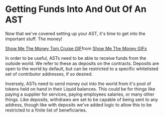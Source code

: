 # Getting Funds Into And Out Of An AST

Now that we've covered setting up your AST, it's time to get into the important stuff. The money!

<div class="tenor-gif-embed" data-postid="14103986" data-share-method="host" data-aspect-ratio="1.87" data-width="100%"><a href="https://tenor.com/view/show-me-the-money-tom-cruise-gif-14103986">Show Me The Money Tom Cruise GIF</a>from <a href="https://tenor.com/search/show+me+the+money-gifs">Show Me The Money GIFs</a></div> <script type="text/javascript" async src="https://tenor.com/embed.js"></script>

In order to be useful, ASTs need to be able to receive funds from the outside world. We refer to these as deposits on the contracts. Deposits are open to the world by default, but can be restricted to a specific whitelisted set of contributor addresses, if so desired.

Inversely, ASTs need to send money out into the world from it's pool of tokens held on hand in their Liquid balances. This could be for things like paying a supplier for services, paying employees salaries, or many other things. Like deposits, withdraws are set to be capable of being sent to any address, though like with deposits we've added logic to allow this to be restricted to a finite list of beneficiaries.
